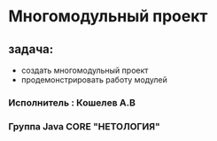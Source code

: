 # Многомодульный проект
## задача:
- создать многомодульный проект 
- продемонстрировать работу модулей

###  Исполнитель : Кошелев А.В 
### Группа Java CORE "НЕТОЛОГИЯ"